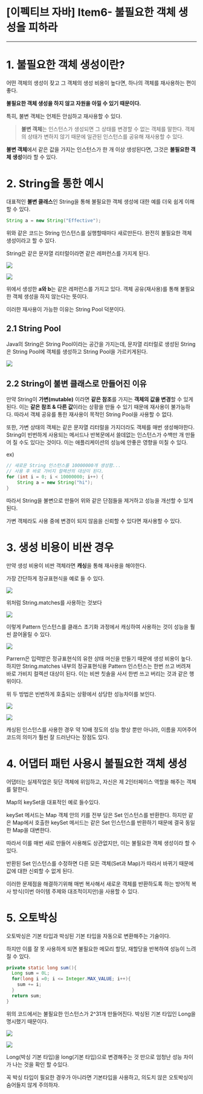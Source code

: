 # [이펙티브 자바] Item6- 불필요한 객체 생성을 피하라

---

# 1. 불필요한 객체 생성이란?

어떤 객체의 생성이 잦고 그 객체의 생성 비용이 높다면, 하나의 객체를 재사용하는 편이 좋다.

**불필요한 객체 생성을 하지 않고 자원을 아낄 수 있기 때문이다.**

특히, 불변 객체는 언제든 안심하고 재사용할 수 있다. 

> **불변 객체**는 인스턴스가 생성되면 그 상태를 변경할 수 없는 객체를 말한다. 객체의 상태가 변하지 않기 때문에 일관된 인스턴스를 공유해 재사용할 수 있다.

**불변 객체**에서 같은 값을 가지는 인스턴스가 한 개 이상 생성된다면, 그것은 **불필요한 객체 생성**이라 할 수 있다.

# 2. String을 통한 예시

대표적인 **불변 클래스**인 String을 통해 불필요한 객체 생성에 대한 예를 더욱 쉽게 이해할 수 있다.

```java
String a = new String("Effective");
```

위와 같은 코드는 String 인스턴스를 실행할때마다 새로만든다. 완전히 불필요한 객체 생성이라고 할 수 있다.

String은 같은 문자열 리터럴이라면 같은 레퍼런스를 가지게 된다.

![](https://img1.daumcdn.net/thumb/R1280x0/?scode=mtistory2&fname=https%3A%2F%2Fblog.kakaocdn.net%2Fdn%2FvLvVP%2FbtqPTCXtcXJ%2FFCk6JdpwqMSgeiHkAKIwW0%2Fimg.png)

![](https://img1.daumcdn.net/thumb/R1280x0/?scode=mtistory2&fname=https%3A%2F%2Fblog.kakaocdn.net%2Fdn%2FxKeQo%2FbtqPRAr0wHC%2FPsBcQEx36yLkKZyCzvnhJ0%2Fimg.png)

위에서 생성한 **a와 b**는 같은 레퍼런스를 가지고 있다. 객체 공유(재사용)를 통해 불필요한 객체 생성을 하지 않는다는 뜻이다. 

이러한 재사용이 가능한 이유는 String Pool 덕분이다.

## 2.1 String Pool

Java의 String은 String Pool이라는 공간을 가지는데, 문자열 리터럴로 생성된 String은 String Pool에 객체를 생성하고 String Pool을 가르키게된다.

![](https://img1.daumcdn.net/thumb/R1280x0/?scode=mtistory2&fname=https%3A%2F%2Fblog.kakaocdn.net%2Fdn%2Fbephjf%2FbtqPYkvacoY%2FnIEobl27K2W70zEKRe6HVk%2Fimg.png)

## 2.2 String이 불변 클래스로 만들어진 이유

만약 String이 **가변(mutable)** 이라면 **같은 참조**를 가지는 **객체의 값을 변경**할 수 있게된다. 이는 **같은 참조 & 다른 값**이라는 상황을 만들 수 있기 때문에 재사용이 불가능하다. 따라서 객체 공유를 통한 재사용이 목적인 String Pool을 사용할 수 없다.

또한, 가변 상태의 객체는 같은 문자열 리터럴을 가지더라도 객체를 매번 생성해야한다. String이 빈번하게 사용되는 메서드나 반복문에서 쓸데없는 인스턴스가 수백만 개 만들어 질 수도 있다는 것이다. 이는 애플리케이션의 성능에 안좋은 영향을 미칠 수 있다.

ex)

```java
// 새로운 String 인스턴스를 10000000개 생성함...
// 사용 후 바로 가비지 컬렉션의 대상이 된다.
for (int i = 0; i < 10000000; i++) {
	String a = new String("hi");
}
```

따라서 String을 불변으로 만들어 위와 같은 단점들을 제거하고 성능을 개선할 수 있게 된다.

가변 객체라도 사용 중에 변경이 되지 않음을 신뢰할 수 있다면 재사용할 수 있다.

# 3. 생성 비용이 비싼 경우

만약 생성 비용이 비싼 객체라면 **캐싱**을 통해 재사용을 해야한다.

가장 간단하게 정규표현식을 예로 들 수 있다.

![](https://img1.daumcdn.net/thumb/R1280x0/?scode=mtistory2&fname=https%3A%2F%2Fblog.kakaocdn.net%2Fdn%2FE21ho%2FbtqPYkBXOof%2FzUuudut4Ls2KIhheenS7B1%2Fimg.png)

위처럼 String.matches를 사용하는 것보다

![](https://img1.daumcdn.net/thumb/R1280x0/?scode=mtistory2&fname=https%3A%2F%2Fblog.kakaocdn.net%2Fdn%2Fcfmomo%2FbtqPRAevRcF%2FwWURUFktTHQ5yRU4bca8Ck%2Fimg.png)

이렇게 Pattern 인스턴스를 클래스 초기화 과정에서 캐싱하여 사용하는 것이 성능을 훨씬 끌어올릴 수 있다.

![](https://img1.daumcdn.net/thumb/R1280x0/?scode=mtistory2&fname=https%3A%2F%2Fblog.kakaocdn.net%2Fdn%2Fc9n7YX%2FbtqP0tZdK2b%2FpibtbKkqQ8NPbbw6r1Eptk%2Fimg.png)

Parrern은 입력받은 정규표현식의 유한 상태 머신을 만들기 때문에 생성 비용이 높다. 하지만 String.matches 내부의 정규표현식용 Pattern 인스턴스는 한번 쓰고 버려져 바로 가비지 컬렉션 대상이 된다. 이는 비싼 칫솔을 사서 한번 쓰고 버리는 것과 같은 행위이다.

 위 두 방법은 빈번하게 호출되는 상황에서 상당한 성능차이를 보인다.

![](https://img1.daumcdn.net/thumb/R1280x0/?scode=mtistory2&fname=https%3A%2F%2Fblog.kakaocdn.net%2Fdn%2FWRQ2E%2FbtqPYTc1i22%2FcK0OkgELuCJzTZrpjlVp60%2Fimg.png)

![](https://img1.daumcdn.net/thumb/R1280x0/?scode=mtistory2&fname=https%3A%2F%2Fblog.kakaocdn.net%2Fdn%2FcrpX8V%2FbtqPYkvaiG5%2FNtTXoAQ7jYrSy9Ow4grLBk%2Fimg.png)

캐싱된 인스턴스를 사용한 경우 약 10배 정도의 성능 향상 뿐만 아니라, 이름을 지어주어 코드의 의미가 훨씬 잘 드러난다는 장점도 있다.

# 4. 어댑터 패턴 사용시 불필요한 객체 생성

어댑터는 실제작업은 뒷단 객체에 위임하고, 자신은 제 2인터페이스 역할을 해주는 객체를 말한다.

Map의 keySet을 대표적인 예로 들수있다.

keySet 메서드는 Map 객체 안의 키를 전부 담은 Set 인스턴스를 반환한다. 하지만 같은 Map에서 호출한 keySet 메서드는 같은 Set 인스턴스를 반환하기 때문에 결국 동일한 Map을 대변한다.

따라서 이를 매번 새로 만들어 사용해도 상관없지만, 이는 불필요한 객체 생성이라 할 수 있다.

반환된 Set 인스턴스를 수정하면 다른 모든 객체(Set과 Map)가 따라서 바뀌기 때문에 값에 대한 신뢰할 수 없게 된다.

이러한 문제점을 해결하기위해 매번 복사해서 새로운 객체를 반환하도록 하는 방어적 복사 방식(이번 아이템 주제와 대조적이지만)을 사용할 수 있다. 

# 5. 오토박싱

오토박싱은 기본 타입과 박싱된 기본 타입을 자동으로 변환해주는 기술이다.

하지만 이를 잘 못 사용하게 되면 불필요한 메모리 할당, 재할당을 반복하여 성능이 느려질 수 있다. 

```java
private static long sum(){
  Long sum = 0L;	
  for(long i =0; i <= Integer.MAX_VALUE; i++){
    sum += i;
  }
  return sum;
}
```

위의 코드에서는 불필요한 인스턴스가 2^31개 만들어진다. 박싱된 기본 타입인 Long을 명시했기 때문이다.

![](https://img1.daumcdn.net/thumb/R1280x0/?scode=mtistory2&fname=https%3A%2F%2Fblog.kakaocdn.net%2Fdn%2F1cQ1z%2FbtqPQsnuTMc%2FeQcIBdkNqTg9aL7URI5Zx0%2Fimg.png)

![](https://img1.daumcdn.net/thumb/R1280x0/?scode=mtistory2&fname=https%3A%2F%2Fblog.kakaocdn.net%2Fdn%2Fo67yU%2FbtqP4myvSGY%2FheXgFLc729GIkfUPekbQD0%2Fimg.png)

Long(박싱 기본 타입)을 long(기본 타입)으로 변경해주는 것 만으로 엄청난 성능 차이가 나는 것을 확인 할 수있다.

꼭 박싱 타입이 필요한 경우가 아니라면 기본타입을 사용하고, 의도치 않은 오토박싱이 숨어들지 않게 주의하자.
